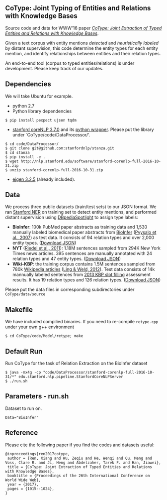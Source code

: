 ## CoType: Joint Typing of Entities and Relations with  Knowledge Bases

Source code and data for WWW'16 paper *[CoType: Joint Extraction of Typed Entities and Relations with Knowledge Bases](https://arxiv.org/pdf/1610.08763v1.pdf)*. 

Given a text corpus with entity mentions *detected* and *heuristically labeled* by distant supervision, this code determine the entity types for each entity mention, and identify relationships between entities and their relation types.

An end-to-end tool (corpus to typed entities/relations) is under development. Please keep track of our updates.

## Dependencies

We will take Ubuntu for example.

* python 2.7
* Python library dependencies
```
$ pip install pexpect ujson tqdm
```

* [stanford coreNLP 3.7.0](http://stanfordnlp.github.io/CoreNLP/) and its [python wrapper](https://github.com/stanfordnlp/stanza). Please put the library under `CoType/code/DataProcessor/'.

```
$ cd code/DataProcessor/
$ git clone git@github.com:stanfordnlp/stanza.git
$ cd stanza
$ pip install -e .
$ wget http://nlp.stanford.edu/software/stanford-corenlp-full-2016-10-31.zip
$ unzip stanford-corenlp-full-2016-10-31.zip
```
* [eigen 3.2.5](http://bitbucket.org/eigen/eigen/get/3.2.5.tar.bz2) (already included). 


## Data
We process three public datasets (train/test sets) to our JSON format. We ran [Stanford NER](https://nlp.stanford.edu/software/CRF-NER.shtml) on training set to detect entity mentions, and performed distant supervision using [DBpediaSpotlight](https://github.com/dbpedia-spotlight/dbpedia-spotlight) to assign type labels:

   * **BioInfer**: 100k PubMed paper abstracts as training data and 1,530 manually labeled biomedical paper abstracts from [BioInfer](http://mars.cs.utu.fi/BioInfer/) ([Pyysalo et al., 2007](https://bmcbioinformatics.biomedcentral.com/articles/10.1186/1471-2105-8-50)) as test data. It consists of 94 relation types and over 2,000 entity types. ([Download JSON](https://drive.google.com/drive/folders/0B--ZKWD8ahE4RmFBTjR6aUJjTkU?usp=sharing))
   * **NYT** ([Riedel et al., 2011](https://pdfs.semanticscholar.org/db55/0f7af299157c67d7f1874bf784dca10ce4a9.pdf)): 1.18M sentences sampled from 294K New York Times news articles. 395 sentences are manually annotated with 24 relation types and 47 entity types. ([Download JSON](https://drive.google.com/drive/folders/0B--ZKWD8ahE4UktManVsY1REOUk?usp=sharing))
   * **Wiki-KBP**: the training corpus contains 1.5M sentences sampled from 780k [Wikipedia articles](https://github.com/xiaoling/figer) ([Ling & Weld, 2012](http://xiaoling.github.io/pubs/ling-aaai12.pdf)). Test data consists of 14k mannually labeled sentences from [2013 KBP slot filling](http://surdeanu.info/kbp2013/) assessment results. It has 19 relation types and 126 relation types. ([Download JSON](https://drive.google.com/drive/folders/0B--ZKWD8ahE4RjFLUkVQTm93WVU?usp=sharing))

Please put the data files in corresponding subdirectories under `CoType/data/source`


## Makefile
We have included compilied binaries. If you need to re-compile `retype.cpp` under your own g++ environment
```
$ cd CoType/code/Model/retype; make
```

## Default Run
Run CoType for the task of Relation Extraction on the BioInfer dataset

```
$ java -mx4g -cp "code/DataProcessor/stanford-corenlp-full-2016-10-31/*" edu.stanford.nlp.pipeline.StanfordCoreNLPServer
$ ./run.sh  
```

## Parameters - run.sh
Dataset to run on.
```
Data="BioInfer"
```

## Reference
Please cite the following paper if you find the codes and datasets useful:
```
@inproceedings{ren2017cotype,
 author = {Ren, Xiang and Wu, Zeqiu and He, Wenqi and Qu, Meng and Voss, Clare R. and Ji, Heng and Abdelzaher, Tarek F. and Han, Jiawei},
 title = {CoType: Joint Extraction of Typed Entities and Relations with Knowledge Bases},
 booktitle = {Proceedings of the 26th International Conference on World Wide Web},
 year = {2017},
 pages = {1015--1024},
} 

```
